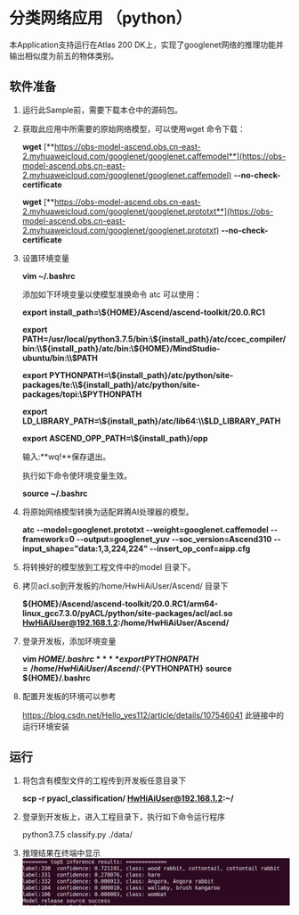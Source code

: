 # 分类网络应用 （python）

本Application支持运行在Atlas 200 DK上，实现了googlenet网络的推理功能并输出相似度为前五的物体类别。

## 软件准备

1. 运行此Sample前，需要下载本仓中的源码包。

2. 获取此应用中所需要的原始网络模型，可以使用wget 命令下载：

   **wget** [**https://obs-model-ascend.obs.cn-east-2.myhuaweicloud.com/googlenet/googlenet.caffemodel**](https://obs-model-ascend.obs.cn-east-2.myhuaweicloud.com/googlenet/googlenet.caffemodel) **--no-check-certificate**

   **wget** [**https://obs-model-ascend.obs.cn-east-2.myhuaweicloud.com/googlenet/googlenet.prototxt**](https://obs-model-ascend.obs.cn-east-2.myhuaweicloud.com/googlenet/googlenet.prototxt) **--no-check-certificate**

3. 设置环境变量

   **vim ~/.bashrc**

   添加如下环境变量以使模型准换命令 atc 可以使用：

   **export install_path=\\${HOME}/Ascend/ascend-toolkit/20.0.RC1**

   **export PATH=/usr/local/python3.7.5/bin:\\${install_path}/atc/ccec_compiler/bin:\\${install_path}/atc/bin:\\${HOME}/MindStudio-ubuntu/bin:\\$PATH**

   **export PYTHONPATH=\\${install_path}/atc/python/site-packages/te:\\${install_path}/atc/python/site-packages/topi:\\$PYTHONPATH**

   **export LD_LIBRARY_PATH=\\${install_path}/atc/lib64:\\$LD_LIBRARY_PATH**

   **export ASCEND_OPP_PATH=\\${install_path}/opp**

   输入:**wq!**保存退出。

   执行如下命令使环境变量生效。

   **source ~/.bashrc**  

4. 将原始网络模型转换为适配昇腾AI处理器的模型。

   **atc --model=googlenet.prototxt --weight=googlenet.caffemodel --framework=0 --output=googlenet_yuv --soc_version=Ascend310 --input_shape="data:1,3,224,224" --insert_op_conf=aipp.cfg**

5. 将转换好的模型放到工程文件中的model 目录下。

6. 拷贝acl.so到开发板的/home/HwHiAiUser/Ascend/ 目录下

   **${HOME}/Ascend/ascend-toolkit/20.0.RC1/arm64-linux_gcc7.3.0/pyACL/python/site-packages/acl/acl.so HwHiAiUser@192.168.1.2:/home/HwHiAiUser/Ascend/**

7. 登录开发板，添加环境变量

   **vim ${HOME}/.bashrc**
   **export PYTHONPATH=/home/HwHiAiUser/Ascend/:${PYTHONPATH}**
   **source ${HOME}/.bashrc**

8. 配置开发板的环境可以参考

   https://blog.csdn.net/Hello_yes112/article/details/107546041 此链接中的运行环境安装

   

## 运行

1. 将包含有模型文件的工程传到开发板任意目录下

   **scp -r pyacl_classification/ HwHiAiUser@192.168.1.2:~/**

2. 登录到开发板上，进入工程目录下，执行如下命令运行程序

   python3.7.5 classify.py ./data/

3. 推理结果在终端中显示![image-20200725184931492](figures/class_res.png)

   
